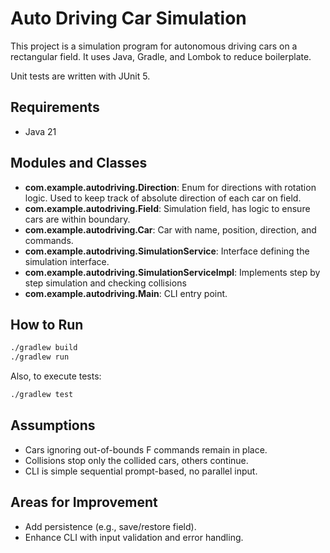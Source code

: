 # Auto Driving Car Simulation

This project is a simulation program for autonomous driving cars on a rectangular field. It uses Java, Gradle, and Lombok to reduce boilerplate. 

Unit tests are written with JUnit 5.

## Requirements
- Java 21

## Modules and Classes
- **com.example.autodriving.Direction**: Enum for directions with rotation logic. Used to keep track of absolute direction of each car on field. 
- **com.example.autodriving.Field**: Simulation field, has logic to ensure cars are within boundary. 
- **com.example.autodriving.Car**: Car with name, position, direction, and commands.
- **com.example.autodriving.SimulationService**: Interface defining the simulation interface. 
- **com.example.autodriving.SimulationServiceImpl**: Implements step by step simulation and checking collisions
- **com.example.autodriving.Main**: CLI entry point.

## How to Run
```bash
./gradlew build
./gradlew run
```

Also, to execute tests:
```bash
./gradlew test
```

## Assumptions
- Cars ignoring out-of-bounds F commands remain in place.
- Collisions stop only the collided cars, others continue.
- CLI is simple sequential prompt-based, no parallel input.

## Areas for Improvement
- Add persistence (e.g., save/restore field).
- Enhance CLI with input validation and error handling.

